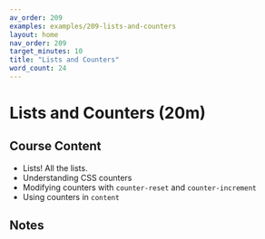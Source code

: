```yaml
---
av_order: 209
examples: examples/209-lists-and-counters
layout: home
nav_order: 209
target_minutes: 10
title: "Lists and Counters"
word_count: 24
---
```

# Lists and Counters (20m)

## Course Content

- Lists! All the lists.
- Understanding CSS counters
- Modifying counters with `counter-reset` and `counter-increment`
- Using counters in `content`

## Notes













